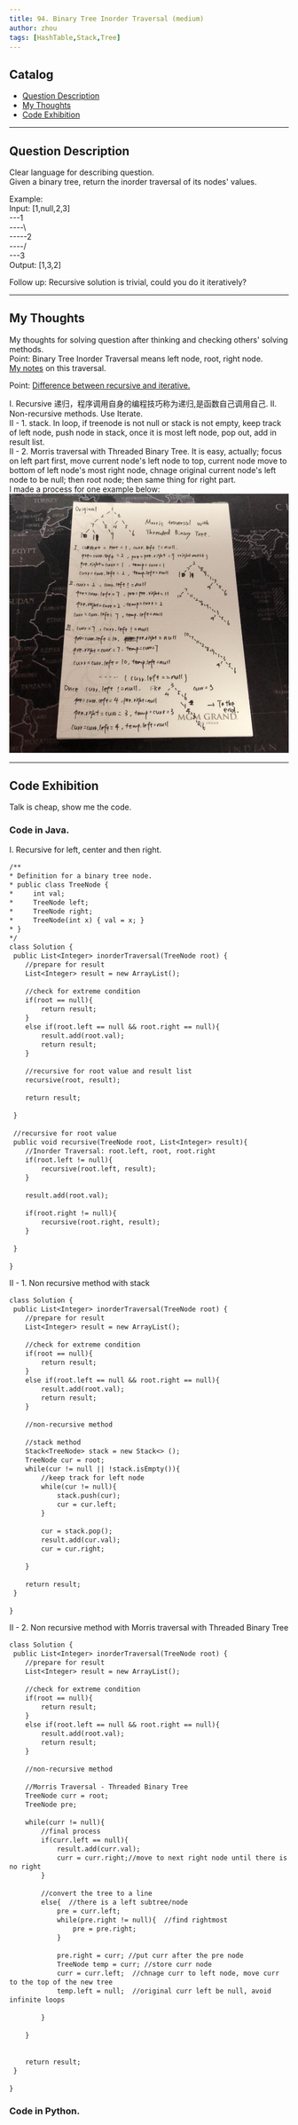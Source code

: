 ```yaml
---
title: 94. Binary Tree Inorder Traversal (medium)                  
author: zhou      
tags: [HashTable,Stack,Tree]          
---
```


       

## Catalog  
+ [Question Description](#partI)
+ [My Thoughts](#partII)
+ [Code Exhibition](#partIII)

----------------------------------

## Question Description
Clear language for describing question.    
Given a binary tree, return the inorder traversal of its nodes' values.     

Example:     
Input: [1,null,2,3]       
---1   
----\   
-----2  
----/   
---3   
Output: [1,3,2]     

Follow up: Recursive solution is trivial, could you do it iteratively?     



----------------------------------

## My Thoughts
My thoughts for solving question after thinking and checking others' solving methods.        
Point: Binary Tree Inorder Traversal means left node, root, right node.    
[My notes](https://github.com/zhou-1/zhou-1.github.io/blob/master/_posts/JavaThinking/tree/traversal.md) on this traversal.     

Point: [Difference between recursive and iterative.](https://github.com/zhou-1/zhou-1.github.io/blob/master/_posts/JavaThinking/iterative%20and%20recursive.md)     

I. Recursive 递归，程序调用自身的编程技巧称为递归,是函数自己调用自己. 
II. Non-recursive methods. Use Iterate.      
II - 1. stack. In loop, if treenode is not null or stack is not empty, keep track of left node, push node in stack, once it is most left node, pop out, add in result list.          
II - 2. Morris traversal with Threaded Binary Tree. It is easy, actually; focus on left part first, move current node's left node to top, current node move to bottom of left node's most right node, chnage original current node's left node to be null; then root node; then same thing for right part.      
I made a process for one example below:     
![Process Image1](img/img094.jpg )  


----------------------------------

## Code Exhibition
Talk is cheap, show me the code.    
### Code in Java.     
I. Recursive for left, center and then right.    

    /**
    * Definition for a binary tree node.
    * public class TreeNode {
    *     int val;
    *     TreeNode left;
    *     TreeNode right;
    *     TreeNode(int x) { val = x; }
    * }
    */
    class Solution {
     public List<Integer> inorderTraversal(TreeNode root) {
        //prepare for result
        List<Integer> result = new ArrayList();
        
        //check for extreme condition
        if(root == null){
            return result;
        }
        else if(root.left == null && root.right == null){
            result.add(root.val);
            return result;
        }
        
        //recursive for root value and result list
        recursive(root, result);
        
        return result;
        
     }
    
     //recursive for root value
     public void recursive(TreeNode root, List<Integer> result){
        //Inorder Traversal: root.left, root, root.right
        if(root.left != null){
            recursive(root.left, result);
        }
        
        result.add(root.val);
        
        if(root.right != null){
            recursive(root.right, result);
        }
        
     }
    
    }


II - 1. Non recursive method with stack

    class Solution {
     public List<Integer> inorderTraversal(TreeNode root) {
        //prepare for result
        List<Integer> result = new ArrayList();
        
        //check for extreme condition
        if(root == null){
            return result;
        }
        else if(root.left == null && root.right == null){
            result.add(root.val);
            return result;
        }
        
        //non-recursive method
        
        //stack method
        Stack<TreeNode> stack = new Stack<> ();
        TreeNode cur = root;
        while(cur != null || !stack.isEmpty()){
            //keep track for left node
            while(cur != null){
                stack.push(cur);
                cur = cur.left;
            }
            
            cur = stack.pop();
            result.add(cur.val);
            cur = cur.right;
            
        }
        
        return result;
     }
   
    }


II - 2. Non recursive method with Morris traversal with Threaded Binary Tree

    class Solution {
     public List<Integer> inorderTraversal(TreeNode root) {
        //prepare for result
        List<Integer> result = new ArrayList();
        
        //check for extreme condition
        if(root == null){
            return result;
        }
        else if(root.left == null && root.right == null){
            result.add(root.val);
            return result;
        }
        
        //non-recursive method
        
        //Morris Traversal - Threaded Binary Tree
        TreeNode curr = root;
        TreeNode pre;
        
        while(curr != null){
            //final process
            if(curr.left == null){
                result.add(curr.val);
                curr = curr.right;//move to next right node until there is no right
            }
            
            //convert the tree to a line
            else{  //there is a left subtree/node
                pre = curr.left;
                while(pre.right != null){  //find rightmost
                    pre = pre.right;
                }
                
                pre.right = curr; //put curr after the pre node
                TreeNode temp = curr; //store curr node
                curr = curr.left;  //chnage curr to left node, move curr to the top of the new tree
                temp.left = null;  //original curr left be null, avoid infinite loops
                
            }
            
        }
        
        
        return result;
     }
   
    }



### Code in Python.   



